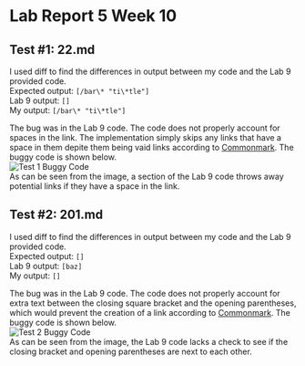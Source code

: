 # Lab Report 5 Week 10  
  
## Test #1: 22.md  
I used diff to find the differences in output between my code and the Lab 9 provided code.  
Expected output: `[/bar\* "ti\*tle"]`  
Lab 9 output: `[]`  
My output: `[/bar\* "ti\*tle"]`  
  
The bug was in the Lab 9 code. The code does not properly account for spaces in the link. The implementation simply skips any links that have a space in them depite them being vaid links according to [Commonmark](https://spec.commonmark.org/dingus/). The buggy code is shown below.  
![Test 1 Buggy Code](/cse15l-lab-reports/images/lab-report-5-buggy-code-1.PNG)  
As can be seen from the image, a section of the Lab 9 code throws away potential links if they have a space in the link.
  
## Test #2: 201.md  
I used diff to find the differences in output between my code and the Lab 9 provided code.  
Expected output: `[]`  
Lab 9 output: `[baz]`  
My output: `[]`  
  
The bug was in the Lab 9 code. The code does not properly account for extra text between the closing square bracket and the opening parentheses, which would prevent the creation of a link according to [Commonmark](https://spec.commonmark.org/dingus/). The buggy code is shown below.  
![Test 2 Buggy Code](/cse15l-lab-reports/images/lab-report-5-buggy-code-2.PNG)  
As can be seen from the image, the Lab 9 code lacks a check to see if the closing bracket and opening parentheses are next to each other.